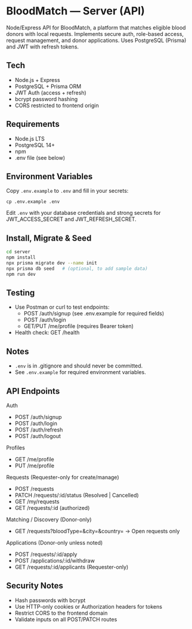 # BloodMatch — Server (API)

Node/Express API for BloodMatch, a platform that matches eligible blood donors with local requests. Implements secure auth, role-based access, request management, and donor applications. Uses PostgreSQL (Prisma) and JWT with refresh tokens.

## Tech

- Node.js + Express
- PostgreSQL + Prisma ORM
- JWT Auth (access + refresh)
- bcrypt password hashing
- CORS restricted to frontend origin

## Requirements

- Node.js LTS
- PostgreSQL 14+
- npm
- .env file (see below)

## Environment Variables

Copy `.env.example` to `.env` and fill in your secrets:

```
cp .env.example .env
```

Edit `.env` with your database credentials and strong secrets for JWT_ACCESS_SECRET and JWT_REFRESH_SECRET.

## Install, Migrate & Seed

```bash
cd server
npm install
npx prisma migrate dev --name init
npx prisma db seed   # (optional, to add sample data)
npm run dev
```

## Testing

- Use Postman or curl to test endpoints:
  - POST /auth/signup (see .env.example for required fields)
  - POST /auth/login
  - GET/PUT /me/profile (requires Bearer token)
- Health check: GET /health

## Notes

- `.env` is in .gitignore and should never be committed.
- See `.env.example` for required environment variables.

## API Endpoints

Auth

- POST /auth/signup
- POST /auth/login
- POST /auth/refresh
- POST /auth/logout

Profiles

- GET /me/profile
- PUT /me/profile

Requests (Requester-only for create/manage)

- POST /requests
- PATCH /requests/:id/status (Resolved | Cancelled)
- GET /my/requests
- GET /requests/:id (authorized)

Matching / Discovery (Donor-only)

- GET /requests?bloodType=&city=&country= → Open requests only

Applications (Donor-only unless noted)

- POST /requests/:id/apply
- POST /applications/:id/withdraw
- GET /requests/:id/applicants (Requester-only)

## Security Notes

- Hash passwords with bcrypt
- Use HTTP-only cookies or Authorization headers for tokens
- Restrict CORS to the frontend domain
- Validate inputs on all POST/PATCH routes
